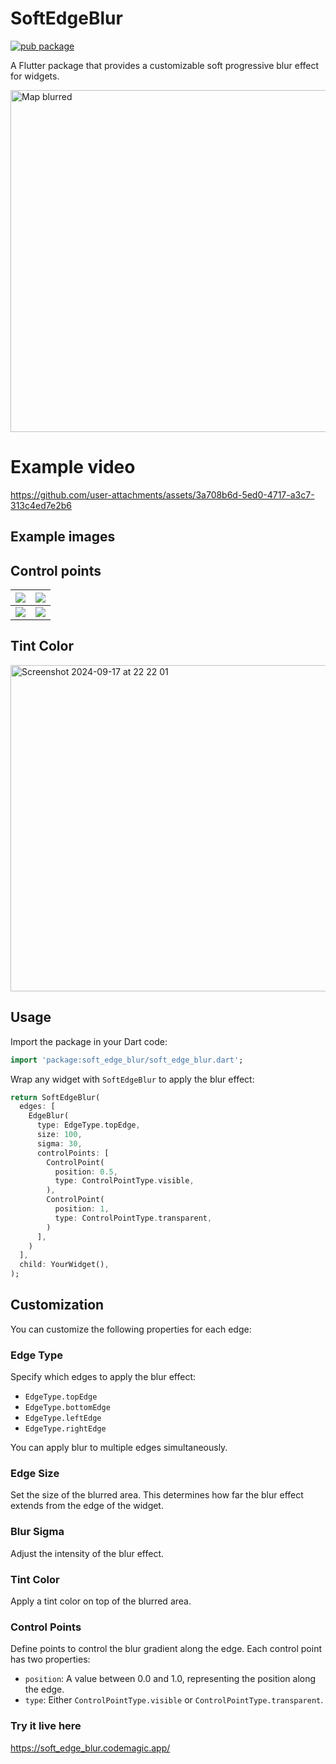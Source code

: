 
 
 # SoftEdgeBlur
[![pub package](https://img.shields.io/pub/v/soft_edge_blur.svg)](https://pub.dev/packages/soft_edge_blur)


A Flutter package that provides a customizable soft progressive blur effect for widgets.

<img width="547" alt="Map blurred" src="https://i.imgur.com/7DcixDz.png">


 # Example video


https://github.com/user-attachments/assets/3a708b6d-5ed0-4717-a3c7-313c4ed7e2b6




## Example images
## Control points
| ![](https://i.imgur.com/ZHTocas.png) | ![](https://i.imgur.com/ejYRoGu.png) |
|--------------------------------------|--------------------------------------|
| ![](https://i.imgur.com/2B4RJo2.png) | ![](https://i.imgur.com/lrVGtHU.png) |

## Tint Color
<img width="522" alt="Screenshot 2024-09-17 at 22 22 01" src="https://github.com/user-attachments/assets/91155a1d-7552-4e22-922c-402192d46149">

## Usage

Import the package in your Dart code:

```dart
import 'package:soft_edge_blur/soft_edge_blur.dart';
```

Wrap any widget with `SoftEdgeBlur` to apply the blur effect:

```dart
return SoftEdgeBlur(
  edges: [
    EdgeBlur(
      type: EdgeType.topEdge,
      size: 100,
      sigma: 30,
      controlPoints: [
        ControlPoint(
          position: 0.5,
          type: ControlPointType.visible,
        ),
        ControlPoint(
          position: 1,
          type: ControlPointType.transparent,
        )
      ],
    )
  ],
  child: YourWidget(),
);
```

## Customization

You can customize the following properties for each edge:

### Edge Type

Specify which edges to apply the blur effect:

- `EdgeType.topEdge`
- `EdgeType.bottomEdge`
- `EdgeType.leftEdge`
- `EdgeType.rightEdge`

You can apply blur to multiple edges simultaneously.

### Edge Size
Set the size of the blurred area. This determines how far the blur effect extends from the edge of the widget.

### Blur Sigma
Adjust the intensity of the blur effect.

### Tint Color
Apply a tint color on top of the blurred area.

### Control Points
Define points to control the blur gradient along the edge. Each control point has two properties:

- `position`: A value between 0.0 and 1.0, representing the position along the edge.
- `type`: Either `ControlPointType.visible` or `ControlPointType.transparent`.

### Try it live here

https://soft_edge_blur.codemagic.app/
